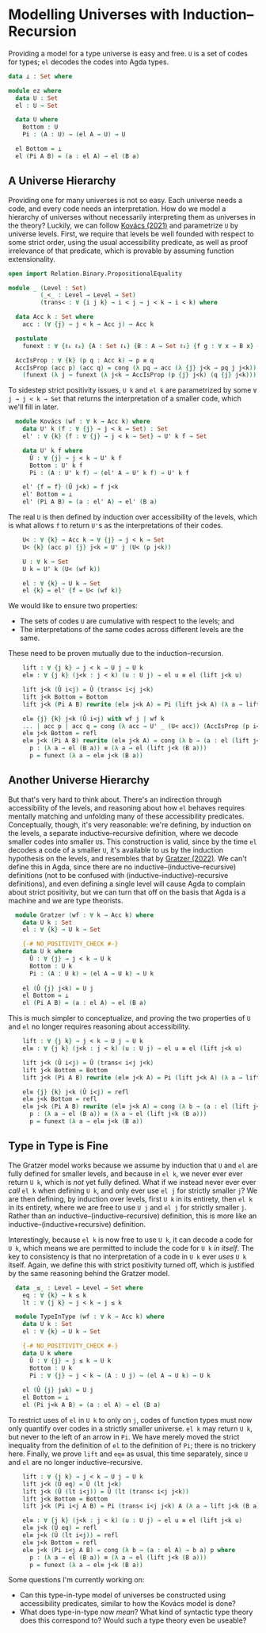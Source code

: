 # Modelling Universes with Induction–Recursion

Providing a model for a type universe is easy and free.
`U` is a set of codes for types;
`el` decodes the codes into Agda types.

```agda
data ⊥ : Set where

module ez where
  data U : Set
  el : U → Set

  data U where
    Bottom : U
    Pi : (A : U) → (el A → U) → U

  el Bottom = ⊥
  el (Pi A B) = (a : el A) → el (B a)
```

## A Universe Hierarchy

Providing one for many universes is not so easy.
Each universe needs a code, and every code needs an interpretation.
How do we model a hierarchy of universes without necessarily interpreting them as universes in the theory?
Luckily, we can follow [Kovács (2021)](https://arxiv.org/abs/2103.00223)
and parametrize `U` by universe levels.
First, we require that levels be well founded with respect to some strict order,
using the usual accessibility predicate,
as well as proof irrelevance of that predicate,
which is provable by assuming function extensionality.

```agda
open import Relation.Binary.PropositionalEquality

module _ (Level : Set)
         (_<_ : Level → Level → Set)
         (trans< : ∀ {i j k} → i < j → j < k → i < k) where

  data Acc k : Set where
    acc : (∀ {j} → j < k → Acc j) → Acc k

  postulate
    funext : ∀ {ℓ₁ ℓ₂} {A : Set ℓ₁} {B : A → Set ℓ₂} {f g : ∀ x → B x} → (∀ x → f x ≡ g x) → f ≡ g

  AccIsProp : ∀ {k} (p q : Acc k) → p ≡ q
  AccIsProp (acc p) (acc q) = cong (λ pq → acc (λ {j} j<k → pq j j<k))
    (funext (λ j → funext (λ j<k → AccIsProp (p {j} j<k) (q {j} j<k))))
```

To sidestep strict positivity issues,
`U k` and `el k` are parametrized by some `∀ j → j < k → Set`
that returns the interpretation of a smaller code,
which we'll fill in later.

```agda
  module Kovács (wf : ∀ k → Acc k) where
    data U' k (f : ∀ {j} → j < k → Set) : Set
    el' : ∀ {k} {f : ∀ {j} → j < k → Set} → U' k f → Set

    data U' k f where
      Û : ∀ {j} → j < k → U' k f
      Bottom : U' k f
      Pi : (A : U' k f) → (el' A → U' k f) → U' k f

    el' {f = f} (Û j<k) = f j<k
    el' Bottom = ⊥
    el' (Pi A B) = (a : el' A) → el' (B a)
```

The real `U` is then defined by induction over accessibility of the levels,
which is what allows `f` to return `U'`s as the interpretations of their codes.

```agda
    U< : ∀ {k} → Acc k → ∀ {j} → j < k → Set
    U< {k} (acc p) {j} j<k = U' j (U< (p j<k))

    U : ∀ k → Set
    U k = U' k (U< (wf k))

    el : ∀ {k} → U k → Set
    el {k} = el' {f = U< (wf k)}
```

We would like to ensure two properties:

* The sets of codes `U` are cumulative with respect to the levels; and
* The interpretations of the same codes across different levels are the same.

These need to be proven mutually due to the induction–recursion.

```agda
    lift : ∀ {j k} → j < k → U j → U k
    el≡ : ∀ {j k} (j<k : j < k) (u : U j) → el u ≡ el (lift j<k u)

    lift j<k (Û i<j) = Û (trans< i<j j<k)
    lift j<k Bottom = Bottom
    lift j<k (Pi A B) rewrite (el≡ j<k A) = Pi (lift j<k A) (λ a → lift j<k (B a))

    el≡ {j} {k} j<k (Û i<j) with wf j | wf k
    ... | acc p | acc q = cong (λ acc → U' _ (U< acc)) (AccIsProp (p i<j) (q (trans< i<j j<k)))
    el≡ j<k Bottom = refl
    el≡ j<k (Pi A B) rewrite (el≡ j<k A) = cong (λ b → (a : el (lift j<k A)) → b a) p where
      p : (λ a → el (B a)) ≡ (λ a → el (lift j<k (B a)))
      p = funext (λ a → el≡ j<k (B a))
```

## Another Universe Hierarchy

But that's very hard to think about.
There's an indirection through accessibility of the levels,
and reasoning about how `el` behaves requires mentally matching and unfolding many of these accessibility predicates.
Conceptually, though, it's very reasonable:
we're defining, by induction on the levels,
a separate inductive–recursive definition,
where we decode smaller codes into smaller `U`s.
This construction is valid,
since by the time `el` decodes a code of a smaller `U`,
it's available to us by the induction hypothesis on the levels,
and resembles that by [Gratzer (2022)](https://arxiv.org/abs/2202.05529).
We can't define this in Agda,
since there are no inductive–(inductive–recursive) definitions
(not to be confused with (inductive–inductive)–recursive definitions),
and even defining a single level will cause Agda to complain about strict positivity,
but we can turn that off on the basis that Agda is a machine and we are type theorists.

```agda
  module Gratzer (wf : ∀ k → Acc k) where
    data U k : Set
    el : ∀ {k} → U k → Set

    {-# NO_POSITIVITY_CHECK #-}
    data U k where
      Û : ∀ {j} → j < k → U k
      Bottom : U k
      Pi : (A : U k) → (el A → U k) → U k
    
    el (Û {j} j<k) = U j
    el Bottom = ⊥
    el (Pi A B) = (a : el A) → el (B a)
```

This is much simpler to conceptualize,
and proving the two properties of `U` and `el` no longer requires reasoning about accessibility.

```agda
    lift : ∀ {j k} → j < k → U j → U k
    el≡ : ∀ {j k} (j<k : j < k) (u : U j) → el u ≡ el (lift j<k u)

    lift j<k (Û i<j) = Û (trans< i<j j<k)
    lift j<k Bottom = Bottom
    lift j<k (Pi A B) rewrite (el≡ j<k A) = Pi (lift j<k A) (λ a → lift j<k (B a))

    el≡ {j} {k} j<k (Û i<j) = refl
    el≡ j<k Bottom = refl
    el≡ j<k (Pi A B) rewrite (el≡ j<k A) = cong (λ b → (a : el (lift j<k A)) → b a) p where
      p : (λ a → el (B a)) ≡ (λ a → el (lift j<k (B a)))
      p = funext (λ a → el≡ j<k (B a))
```

## Type in Type is Fine

The Gratzer model works because we assume by induction that `U` and `el` are fully defined for smaller levels,
and because in `el k`, we never ever ever return `U k`, which is *not* yet fully defined.
What if we instead never ever ever *call* `el k` when defining `U k`,
and only ever use `el j` for strictly smaller `j`?
We are then defining, by induction over levels,
first `U k` in its entirety, then `el k` in its entirety,
where we are free to use `U j` and `el j` for strictly smaller `j`.
Rather than an inductive–(inductive–recursive) definition,
this is more like an inductive–(inductive+recursive) definition.

Interestingly, because `el k` is now free to use `U k`,
it can decode a code for `U k`,
which means we are permitted to include the code for `U k` *in itself*.
The key to consistency is that no interpretation of a code in `U k` ever *uses* `U k` itself.
Again, we define this with strict positivity turned off,
which is justified by the same reasoning behind the Gratzer model.

```agda
  data _≤_ : Level → Level → Set where
    eq : ∀ {k} → k ≤ k
    lt : ∀ {j k} → j < k → j ≤ k

  module TypeInType (wf : ∀ k → Acc k) where
    data U k : Set
    el : ∀ {k} → U k → Set

    {-# NO_POSITIVITY_CHECK #-}
    data U k where
      Û : ∀ {j} → j ≤ k → U k
      Bottom : U k
      Pi : ∀ {j} → j < k → (A : U j) → (el A → U k) → U k
    
    el (Û {j} j≤k) = U j
    el Bottom = ⊥
    el (Pi j<k A B) = (a : el A) → el (B a)
```

To restrict uses of `el` in `U k` to only on `j`,
codes of function types must now only quantify over codes in a strictly smaller universe.
`el k` may return `U k`, but never to the left of an arrow in `Pi`.
We have merely moved the strict inequality from the definition of `el` to the definition of `Pi`;
there is no trickery here.
Finally, we prove `lift` and `eq≡` as usual, this time separately,
since `U` and `el` are no longer inductive–recursive.

```agda
    lift : ∀ {j k} → j < k → U j → U k
    lift j<k (Û eq) = Û (lt j<k)
    lift j<k (Û (lt i<j)) = Û (lt (trans< i<j j<k))
    lift j<k Bottom = Bottom
    lift j<k (Pi i<j A B) = Pi (trans< i<j j<k) A (λ a → lift j<k (B a))

    el≡ : ∀ {j k} (j<k : j < k) (u : U j) → el u ≡ el (lift j<k u)
    el≡ j<k (Û eq) = refl
    el≡ j<k (Û (lt i<j)) = refl
    el≡ j<k Bottom = refl
    el≡ j<k (Pi i<j A B) = cong (λ b → (a : el A) → b a) p where
      p : (λ a → el (B a)) ≡ (λ a → el (lift j<k (B a)))
      p = funext (λ a → el≡ j<k (B a))
```

Some questions I'm currently working on:

* Can this type-in-type model of universes be constructed using accessibility predicates,
  similar to how the Kovács model is done?
* What does type-in-type now *mean*?
  What kind of syntactic type theory does this correspond to?
  Would such a type theory even be useable?